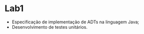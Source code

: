 # Lab1

- Especificação de implementação de ADTs na linguagem Java;
- Desenvolvimento de testes unitários.
